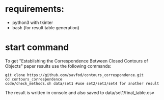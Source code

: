 # requirements:
* python3 with tkinter
* bash (for result table generation)

# start command
To get "Establishing the Correspondence Between Closed Contours of Objects" paper results use the following commands:
```(bash)
git clone https://github.com/savfod/contours_correspondence.git
cd contours_correspondence
code/check_methods.sh data/set1 #use set2/set3/set4 for another result
```

The result is written in console and also saved to data/set1/final_table.csv
